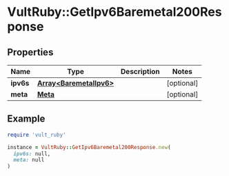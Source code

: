 # VultRuby::GetIpv6Baremetal200Response

## Properties

| Name | Type | Description | Notes |
| ---- | ---- | ----------- | ----- |
| **ipv6s** | [**Array&lt;BaremetalIpv6&gt;**](BaremetalIpv6.md) |  | [optional] |
| **meta** | [**Meta**](Meta.md) |  | [optional] |

## Example

```ruby
require 'vult_ruby'

instance = VultRuby::GetIpv6Baremetal200Response.new(
  ipv6s: null,
  meta: null
)
```

